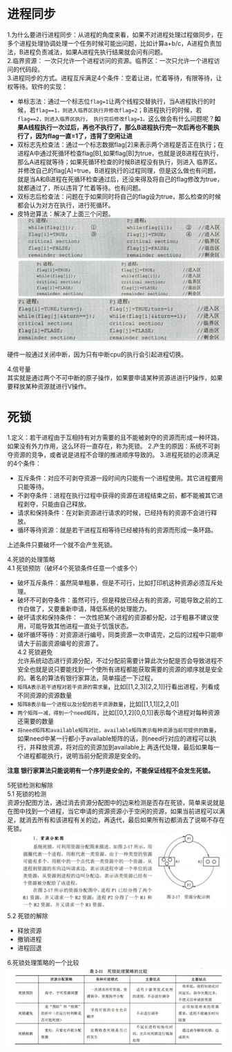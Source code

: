 # 进程同步  
1.为什么要进行进程同步：从进程的角度来看，如果不对进程处理过程做同步，在多个进程处理协调处理一个任务时候可能出问题，比如计算a+b/c，A进程负责加法，B进程负责减法，如果A进程先执行结果就会问有问题。  
2.临界资源： 一次只允许一个进程访问的资源。临界区：一次只允许一个进程访问的代码段。  
3.进程同步的方式。进程互斥满足4个条件：空着让进，忙着等待，有限等待，让权等待。软件的实现：
- 单标志法：通过一个标志位`flag=1`让两个线程交替执行，当A进程执行的时候，若`flag==1，则进入临界区执行并修改flag=2`；B进程执行的时候，若`flag==2，则进入临界区执行，
执行完后修改flag=1。`这么做会有什么问题呢？**如果A线程执行一次过后，再也不执行了，那么B进程执行完一次后再也不能执行了，因为flag一直=1了，违背了空闲让进**
- 双标志先检查法：通过一个标志数据flag[2]来表示两个进程是否正在执行；在进程A中通过死循环检查flag[B],如果flag[B]为true，也就是说B进程在执行，那么A进程就等待；如果死循环检查的时候B进程没有执行，则进入
临界区，并修改自己的flag[A]=true。B进程执行的过程同理，但是这么做也有问题，就是当A和B进程在死循环检查通过后，还没来得及将自己的flag修改为true，就都通过了，所以违背了忙着等待。也有问题。  
- 双标志后检查法：问题在于如果同时将自己的flag设为true，那么检查的时候都会认为对方在执行，进行死循环。  
- 皮特逊算法：解决了上面三个问题。  
![双标志先检查](https://github.com/781303842/Mainstudy/blob/master/ALLIMG/%E5%8F%8C%E6%A0%87%E5%BF%97%E5%85%88%E6%A3%80%E6%9F%A5.png)
![双标志后检查](https://github.com/781303842/Mainstudy/blob/master/ALLIMG/%E5%8F%8C%E6%A0%87%E5%BF%97%E5%90%8E%E6%A3%80%E6%9F%A5.png)
![皮特逊算法](https://github.com/781303842/Mainstudy/blob/master/ALLIMG/%E7%9A%AE%E7%89%B9%E8%8D%AA%E7%AE%97%E6%B3%95.png)  

硬件一般通过关闭中断，因为只有中断cpu的执行会引起进程切换。  

4.信号量  
其实就是通过两个不可中断的原子操作，如果要申请某种资源进进行P操作，如果要释放某种资源就进行V操作。  

# 死锁  
1.定义：若干进程由于互相持有对方需要的且不能被剥夺的资源而形成一种环路，如果没有外力作用，这么环将一直存在，称为死锁。
2.产生的原因：系统不可剥夺资源的竞争，或者说是进程不合理的推进顺序导致的。
3.进程死锁的必须满足的4个条件：
- 互斥条件：对应不可剥夺资源一段时间内只能有一个进程使用。其它进程要用只能等待。
- 不剥夺条件：进程在执行过程中获得的资源在进程结束之前，都不能被其它进程剥夺，只能由自己释放。 
- 请求和保持条件：在对新资源进行请求的时候，已经持有的资源不会进行释放。
- 循环等待资源：就是若干进程互相等待已经被持有的资源而形成一条环路。

上述条件只要破坏一个就不会产生死锁。


4.死锁的处理策略  
4.1 死锁预防（破坏4个死锁条件任意一个或多个）
- 破坏互斥条件：虽然简单粗暴，但是不可行，比如打印机这种资源必须互斥处理。
- 破坏不可剥夺条件：虽然可行，但是释放已经占有的资源，可能导致之前的工作白做了，又要重新申请，降低系统的处理能力。
- 破坏请求和保持条件： 一次性把某个进程的资源都分配，过于粗暴不建议使用，可能导致其他进程一直处于饥饿状态。
- 破坏循环等待：对资源进行编号，同类资源一次申请完，之后的过程中只能申请大于前面资源编号的资源了。  
4.2 死锁避免  
允许系统动态进行资源分配，不过分配前需要计算此次分配是否会导致进程不安全也就是说只要能找到一个使所有进程都能获取需要的资源的顺序就是安全的。著名的算法有银行家算法，简单描述一下过程，
- `矩阵A表示若干进程对若干资源的需求量`，比如[[1,2,3][2,2,1]]行看出进程，列看成不同资源的资源数量
- `矩阵B表示每一个进程以及分配的若干资源数量`，比如[[1,1,1][2,2,0]]
- `两个矩阵一减，得到一个need矩阵`，比如[[0,1,2][0,0,1]]表示每个进程对每种资源还需要的数量
- `将need矩阵和available矩阵对比，available矩阵表示每种资源当前可提供的数量`，如果need中某一行都小于available矩阵的话，则need行对应的进程可以执行，并释放资源，将对应的资源加到available上
再迭代处理，最后如果每一个进程都能执行，说明当前分配资源是安全的。  

**注意 银行家算法只能说明有一个序列是安全的，不能保证线程不会发生死锁。**  

5死锁检测和解除  
5.1 死锁的检测  
资源分配图方法，通过消去资源分配图中的边来检测是否存在死锁，简单来说就是在图中找到一个进程，当它申请的资源资源小于空闲的资源，如果当前进程可以满足，就消去所有和该进程有关的边，再迭代，最后如果所有边都消去了说嘛不存在死锁。
![资源分配图](https://github.com/781303842/Mainstudy/blob/master/ALLIMG/%E8%B5%84%E6%BA%90%E5%88%86%E9%85%8D%E5%9B%BE.png)
5.2 死锁的解除
- 释放资源
- 撤销进程
- 进程回退  

6.死锁处理策略的一个比较  
![比较](https://github.com/781303842/Mainstudy/blob/master/ALLIMG/%E6%AD%BB%E9%94%81%E5%A4%84%E7%90%86%E7%AD%96%E7%95%A5%E7%9A%84%E4%B8%80%E4%B8%AA%E6%AF%94%E8%BE%83.png)
